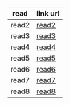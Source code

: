 read         | link url
------------ | -------------
read2        | [read2](https://salsbeeltareqq.github.io/reading-note-/read2)
read3        | [read3](https://salsbeeltareqq.github.io/reading-note-/read3)
read4        | [read4](https://salsbeeltareqq.github.io/reading-note-/read4)
read5        | [read5](https://salsbeeltareqq.github.io/reading-note-/read5)
read6        | [read6](https://salsbeeltareqq.github.io/reading-note-/read6)
read7        | [read7](https://salsbeeltareqq.github.io/reading-note-/read7)
read8        | [read8](https://salsbeeltareqq.github.io/reading-note-/read8)